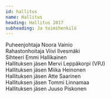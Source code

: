 ```yaml
---
id: hallitus
name: Hallitus
heading: Hallitus 2017
subheading: Ja toimihenkilö
---
```


Puheenjohtaja 			Noora Vainio  
Rahastonhoitaja 		Viivi Ilvesmäki  
Sihteeri 			Emmi Hallikainen  
Hallituksen jäsen 		Mervi Leppäkorpi (VPJ) 	
Hallituksen jäsen 		Miika Heinonen  
Hallituksen jäsen		Atte Saarinen  
Hallituksen jäsen		Tommi Linnamaa  
Hallituksen jäsen		Juuso Piskonen  
